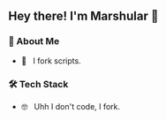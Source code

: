 <h2> Hey there! I'm Marshular 👋</h2>
<!-- <a href="https://discord.com/users/727705186407153724">
  <img src="https://lanyard-profile-readme.vercel.app/api/727705186407153724?hideTimestamp=true&idleMessage=Not%20listening%20to%20anything%20at%20the%20moment..." align="right" />
</a> -->
<!--<img align="center" src="https://github-readme-stats.vercel.app/api?username=WLVF&include_all_commits=true&count_private=true&show_icons=true&line_height=20&title_color=FFFFFF&icon_color=87ceeb&text_color=FFFFFF&bg_color=0,1a1c1f,1a1c1f" alt="WLVF's Github Stats" align="right">-->

<h3> 🧌 About Me </h3>

- 🍴 &nbsp; I fork scripts.

<h3>🛠 Tech Stack</h3>

- 🤓 &nbsp; Uhh I don't code, I fork.
